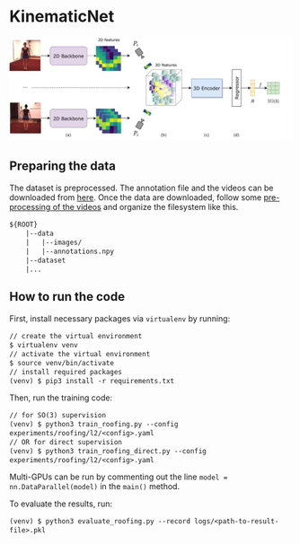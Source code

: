 # KinematicNet

![architecture](assets/architecture.png)

## Preparing the data
The dataset is preprocessed. The annotation file and the videos can be downloaded from [here](https://drive.google.com/drive/folders/11FVRcEpXWamfR_ffuboBLSFZltx-9_Um?usp=sharing). Once the data are downloaded, follow some [pre-processing of the videos](preprocessing/README.md) and organize the filesystem like this.

    ${ROOT}
        |--data
        |   |--images/
        |   |--annotations.npy
        |--dataset
        |...

## How to run the code

First, install necessary packages via ``virtualenv`` by running:

    // create the virtual environment
    $ virtualenv venv
    // activate the virtual environment
    $ source venv/bin/activate
    // install required packages
    (venv) $ pip3 install -r requirements.txt

Then, run the training code:

    // for SO(3) supervision
    (venv) $ python3 train_roofing.py --config experiments/roofing/l2/<config>.yaml
    // OR for direct supervision
    (venv) $ python3 train_roofing_direct.py --config experiments/roofing/l2/<config>.yaml

Multi-GPUs can be run by commenting out the line ``model = nn.DataParallel(model)`` in the ``main()`` method.

To evaluate the results, run:

    (venv) $ python3 evaluate_roofing.py --record logs/<path-to-result-file>.pkl